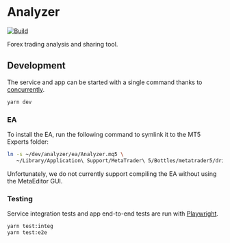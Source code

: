 # Analyzer

[![Build](https://github.com/mskelton/analyzer/actions/workflows/build.yml/badge.svg)](https://github.com/mskelton/analyzer/actions/workflows/build.yml)

Forex trading analysis and sharing tool.

## Development

The service and app can be started with a single command thanks to
[concurrently](https://www.npmjs.com/package/concurrently).

```sh
yarn dev
```

### EA

To install the EA, run the following command to symlink it to the MT5 Experts
folder:

```sh
ln -s ~/dev/analyzer/ea/Analyzer.mq5 \
   ~/Library/Application\ Support/MetaTrader\ 5/Bottles/metatrader5/drive_c/Program\ Files/MetaTrader\ 5/MQL5/Experts/Analyzer.mq5
```

Unfortunately, we do not currently support compiling the EA without using the
MetaEditor GUI.

### Testing

Service integration tests and app end-to-end tests are run with
[Playwright](https://playwright.dev).

```sh
yarn test:integ
yarn test:e2e
```
